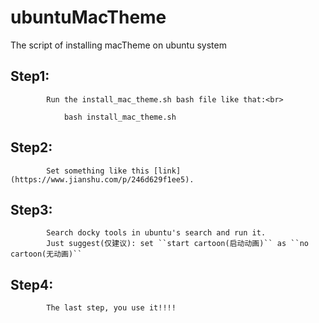 # ubuntuMacTheme
The script of installing macTheme on ubuntu system

Step1:<br>
---
            Run the install_mac_theme.sh bash file like that:<br>
```Shell
            bash install_mac_theme.sh
```
            
Step2:<br>
---
            Set something like this [link](https://www.jianshu.com/p/246d629f1ee5).

Step3:<br>
---
            Search docky tools in ubuntu's search and run it.
            Just suggest(仅建议): set ``start cartoon(启动动画)`` as ``no cartoon(无动画)``

Step4:<br>
---
            The last step, you use it!!!!

